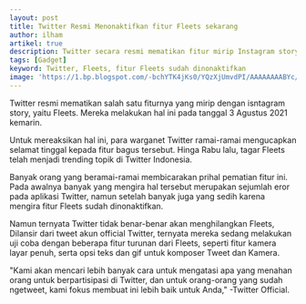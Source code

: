 ```yaml
---
layout: post
title: Twitter Resmi Menonaktifkan fitur Fleets sekarang
author: ilham
artikel: true
description: Twitter secara resmi mematikan fitur mirip Instagram story milik mereka, yaitu Fleets. Cari tau selengkapnya.
tags: [Gadget]
keyword: Twitter, Fleets, fitur Fleets sudah dinonaktifkan
image: 'https://1.bp.blogspot.com/-bchYTK4jKs0/YQzXjUmvdPI/AAAAAAAABYc/OSTzLBSjF3UNKE-iS-2EjcJpqPihewtmgCLcBGAsYHQ/s0/20210806_133154_0000.jpg'
---
```

Twitter resmi mematikan salah satu fiturnya yang mirip dengan isntagram story, yaitu Fleets. Mereka melakukan hal ini pada tanggal 3 Agustus 2021 kemarin.

Untuk mereaksikan hal ini, para warganet Twitter ramai-ramai mengucapkan selamat tinggal kepada fitur bagus tersebut. Hinga Rabu lalu, tagar Fleets telah menjadi trending topik di Twitter Indonesia.

Banyak orang yang beramai-ramai membicarakan prihal pematian fitur ini. Pada awalnya banyak yang mengira hal tersebut merupakan sejumlah eror pada aplikasi Twitter, namun setelah banyak juga yang sedih karena mengira fitur Fleets sudah dinonaktifkan.

Namun ternyata Twitter tidak benar-benar akan menghilangkan Fleets, Dilansir dari tweet akun official Twitter, ternyata mereka sedang melakukan uji coba dengan beberapa fitur turunan dari Fleets, seperti fitur kamera layar penuh, serta opsi teks dan gif untuk komposer Tweet dan Kamera.


"Kami akan mencari lebih banyak cara untuk mengatasi apa yang menahan orang untuk berpartisipasi di Twitter, dan untuk orang-orang yang sudah ngetweet, kami fokus membuat ini lebih baik untuk Anda," -Twitter Official.

